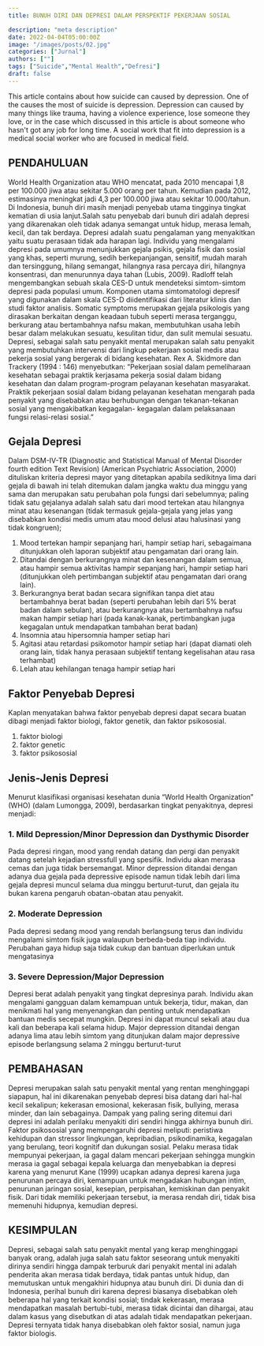 ```yaml
---
title: BUNUH DIRI DAN DEPRESI DALAM PERSPEKTIF PEKERJAAN SOSIAL

description: "meta description"
date: 2022-04-04T05:00:00Z
image: "/images/posts/02.jpg"
categories: ["Jurnal"] 
authors: [""]
tags: ["Suicide","Mental Health","Defresi"]
draft: false
---
```


This article contains about how suicide can caused by depression. One of the causes the most of suicide is depression. Depression can caused by many things like trauma, having a violence experience, lose someone they love, or in the case which discussed in this article is about someone who hasn't got any job for long time. A social work that fit into depression is a medical social worker who are focused in medical field. 

## PENDAHULUAN
World Health Organization atau WHO mencatat, pada 2010 mencapai 1,8 per 100.000 jiwa atau sekitar 5.000 orang per tahun. Kemudian pada 2012, estimasinya  meningkat jadi 4,3 per 100.000 jiwa atau  sekitar 10.000/tahun. Di Indonesia, bunuh  diri masih menjadi penyebab utama tingginya  tingkat kematian di usia lanjut.Salah satu penyebab dari bunuh diri adalah depresi yang dikarenakan oleh tidak adanya semangat untuk hidup, merasa lemah, kecil, dan tak berdaya. Depresi adalah suatu pengalaman yang menyakitkan yaitu suatu perasaan tidak ada harapan lagi. Individu yang mengalami depresi pada umumnya menunjukkan gejala psikis, gejala fisik dan sosial yang khas, seperti murung, sedih berkepanjangan, sensitif, mudah marah dan tersinggung, hilang semangat, hilangnya rasa percaya diri, hilangnya konsentrasi, dan menurunnya daya tahan (Lubis, 2009).
Radloff telah mengembangkan sebuah skala CES-D untuk mendeteksi simtom-simtom depresi pada populasi umum. Komponen utama simtomatologi depresif yang digunakan dalam skala CES-D diidentifikasi dari literatur klinis dan studi faktor analisis. Somatic symptoms merupakan gejala psikologis yang dirasakan berkaitan dengan keadaan tubuh seperti merasa terganggu, berkurang atau bertambahnya nafsu makan, membutuhkan usaha lebih besar dalam melakukan sesuatu, kesulitan tidur, dan sulit memulai sesuatu.
Depresi, sebagai salah satu penyakit  mental merupakan salah satu penyakit yang membutuhkan intervensi dari lingkup  pekerjaan sosial medis atau pekerja sosial  yang bergerak di bidang kesehatan. Rex A. Skidmore dan Trackery (1994 : 146) menyebutkan: “Pekerjaan sosial dalam pemeliharaan kesehatan sebagai praktik kerjasama pekerja sosial dalam bidang kesehatan dan dalam program-program pelayanan kesehatan masyarakat. Praktik pekerjaan sosial dalam bidang pelayanan kesehatan mengarah pada penyakit yang disebabkan atau berhubungan dengan tekanan-tekanan sosial yang mengakibatkan kegagalan- kegagalan dalam pelaksanaan fungsi relasi-relasi sosial.”

## Gejala Depresi
Dalam DSM-IV-TR (Diagnostic and Statistical Manual of Mental Disorder fourth edition Text Revision) (American Psychiatric Association, 2000) dituliskan kriteria depresi mayor yang ditetapkan apabila sedikitnya lima dari gejala di bawah ini telah ditemukan dalam jangka waktu dua minggu yang sama dan merupakan satu perubahan pola fungsi dari sebelumnya; paling tidak satu gejalanya adalah salah satu dari mood tertekan atau hilangnya minat atau kesenangan (tidak termasuk gejala-gejala yang jelas yang disebabkan kondisi medis umum atau mood delusi atau halusinasi yang tidak kongruen);

1. Mood tertekan hampir sepanjang hari, hampir setiap hari, sebagaimana ditunjukkan oleh laporan subjektif atau pengamatan dari orang lain.
2. Ditandai dengan berkurangnya minat dan kesenangan dalam semua, atau hampir semua aktivitas hampir sepanjang hari, hampir setiap hari (ditunjukkan oleh pertimbangan subjektif atau pengamatan dari orang lain).
3. Berkurangnya berat badan secara signifikan tanpa diet atau bertambahnya berat badan (seperti perubahan lebih dari 5% berat badan dalam sebulan), atau berkurangnya atau bertambahnya nafsu makan hampir setiap hari (pada kanak-kanak, pertimbangkan juga kegagalan untuk mendapatkan tambahan berat badan)
4. Insomnia atau hipersomnia hamper setiap hari
5. Agitasi atau retardasi psikomotor hampir setiap hari (dapat diamati oleh orang lain, tidak hanya perasaan subjektif tentang kegelisahan atau rasa terhambat)
6. Lelah atau kehilangan tenaga hampir setiap hari


## Faktor Penyebab Depresi
Kaplan menyatakan bahwa faktor penyebab depresi dapat secara buatan dibagi menjadi faktor biologi, faktor genetik, dan faktor psikososial.

1. faktor biologi
2. faktor genetic
3.  faktor psikososial

## Jenis-Jenis Depresi

Menurut klasifikasi organisasi kesehatan dunia “World Health Organization” (WHO) (dalam Lumongga, 2009), berdasarkan tingkat penyakitnya, depresi menjadi:
### 1. Mild Depression/Minor Depression dan Dysthymic Disorder
Pada depresi ringan, mood yang rendah datang dan pergi dan penyakit datang setelah kejadian stressfull yang spesifik. Individu akan merasa cemas dan juga tidak bersemangat. Minor depression ditandai dengan adanya dua gejala pada depressive episode namun tidak lebih dari lima gejala depresi muncul selama dua minggu berturut-turut, dan gejala itu bukan karena pengaruh obatan-obatan atau penyakit.
### 2. Moderate Depression
Pada depresi sedang mood yang rendah berlangsung terus dan individu mengalami simtom fisik juga walaupun berbeda-beda tiap individu. Perubahan gaya hidup saja tidak cukup dan bantuan diperlukan untuk mengatasinya
### 3. Severe Depression/Major Depression
Depresi berat adalah penyakit yang tingkat depresinya parah. Individu akan mengalami gangguan dalam kemampuan untuk bekerja, tidur, makan, dan menikmati hal yang menyenangkan dan penting untuk mendapatkan bantuan medis secepat mungkin. Depresi ini dapat muncul sekali atau dua kali dan beberapa kali selama hidup. Major depression ditandai dengan adanya lima atau lebih simtom yang ditunjukan dalam major depressive episode berlangsung selama 2 minggu berturut-turut

## PEMBAHASAN
Depresi merupakan salah satu penyakit mental yang rentan menghinggapi siapapun, hal ini dikarenakan penyebab depresi bisa datang dari hal-hal kecil sekalipun; kekerasan emosional, kekerasan fisik, bullying, merasa minder, dan lain sebagainya. Dampak yang paling sering ditemui dari depresi ini adalah perilaku menyakiti diri sendiri hingga akhirnya bunuh diri.
Faktor psikososial yang mempengaruhi depresi meliputi: peristiwa kehidupan dan stressor lingkungan, kepribadian, psikodinamika, kegagalan yang berulang, teori kognitif dan dukungan sosial. Pelaku merasa tidak mempunyai pekerjaan, ia gagal dalam mencari pekerjaan sehingga mungkin merasa ia gagal sebagai kepala keluarga dan menyebabkan ia depresi karena yang menurut Kane (1999) ucapkan adanya depresi karena juga penurunan percaya diri, kemampuan untuk mengadakan hubungan intim, penurunan jaringan sosial, kesepian, perpisahan, kemiskinan dan penyakit fisik. Dari tidak memiliki pekerjaan tersebut, ia merasa rendah diri, tidak bisa memenuhi hidupnya, kemudian depresi.

## KESIMPULAN

Depresi, sebagai salah satu penyakit mental yang kerap menghinggapi banyak orang, adalah juga salah satu faktor seseorang untuk menyakiti dirinya sendiri hingga dampak terburuk dari penyakit mental ini adalah penderita akan merasa tidak berdaya, tidak pantas untuk hidup, dan memutuskan untuk mengakhiri hidupnya atau bunuh diri. Di dunia dan di Indonesia, perihal bunuh diri karena depresi biasanya disebabkan oleh beberapa hal yang terkait kondisi sosial; tindak kekerasan, merasa mendapatkan masalah bertubi-tubi, merasa tidak dicintai dan dihargai, atau dalam kasus yang disebutkan di atas adalah tidak mendapatkan pekerjaan. Depresi ternyata tidak hanya disebabkan oleh faktor sosial, namun juga faktor biologis.


